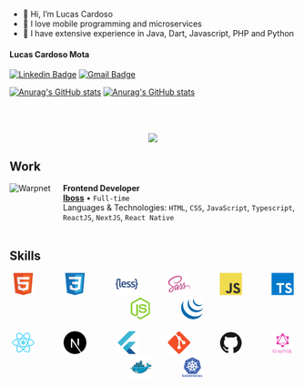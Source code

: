 - 👋 Hi, I’m Lucas Cardoso
- 👀 I love mobile programming and microservices
- 🌱 I have extensive experience in Java, Dart, Javascript, PHP and Python

<!---
CastroClucas81/CastroClucas81 is a ✨ special ✨ repository because its `README.md` (this file) appears on your GitHub profile.
You can click the Preview link to take a look at your changes.
--->

<h4>Lucas Cardoso Mota</h4>

[![Linkedin Badge](https://img.shields.io/badge/-EmerssonCardim-blue?style=flat-square&logo=Linkedin&logoColor=white&link=https://www.linkedin.com/in/emersson-cardim/)](https://www.linkedin.com/in/emersson-cardim/) 
[![Gmail Badge](https://img.shields.io/badge/-emerssonmota123@gmail.com-c14438?style=flat-square&logo=Gmail&logoColor=white&link=mailto:emerssonmota123@gmail.com)](mailto:emerssonmota123@gmail.com)

[![Anurag's GitHub stats](https://github-readme-stats.vercel.app/api?username=CastroClucas81&count_private=true&theme=radical&show_icons=true)](https://github.com/anuraghazra/github-readme-stats)
[![Anurag's GitHub stats](https://github-readme-stats.vercel.app/api/top-langs?username=CastroClucas81&theme=radical&hide=html,css,blade)](https://github.com/anuraghazra/github-readme-stats)

<br/>
<br/>

<p align="center">
  <a href="https://github.com/CastroClucas81">
    <img
      align="center"
      src="https://github-profile-trophy.vercel.app/?username=CastroClucas81&theme=onedark&no-frame=true&row=1&&margin-w=20&no-bg=true"
    />
  </a>
</p>


## Work
[<img align="left" height="94px" width="94px" alt="Warpnet" src="https://media-exp1.licdn.com/dms/image/C4D0BAQE8LbMmrzjiPQ/company-logo_200_200/0/1605186217014?e=2159024400&v=beta&t=4eWosP3QwtJA9mBUGHYeNkjpZdZ73JWKgz2HriZ53iE"/>](https://ibosstecnologias.com/)

**Frontend Developer** \
[**Iboss**](https://ibosstecnologias.com/) • `Full-time` \
Languages & Technologies: `HTML`, `CSS`, `JavaScript`, `Typescript`, `ReactJS`, `NextJS`, `React Native` \
<br/>

## Skills
<p align="center">
    <img height="40" src="https://raw.githubusercontent.com/devicons/devicon/master/icons/html5/html5-original.svg">
    &nbsp;&nbsp;&nbsp;&nbsp;&nbsp;&nbsp;&nbsp;&nbsp;&nbsp;&nbsp;&nbsp;
    <img height="40" src="https://raw.githubusercontent.com/devicons/devicon/master/icons/css3/css3-original.svg">
    &nbsp;&nbsp;&nbsp;&nbsp;&nbsp;&nbsp;&nbsp;&nbsp;&nbsp;&nbsp;&nbsp;
    <img height="40" src="https://raw.githubusercontent.com/devicons/devicon/master/icons/less/less-plain-wordmark.svg">
    &nbsp;&nbsp;&nbsp;&nbsp;&nbsp;&nbsp;&nbsp;&nbsp;&nbsp;&nbsp;&nbsp;
    <img height="40" src="https://raw.githubusercontent.com/devicons/devicon/master/icons/sass/sass-original.svg">
    &nbsp;&nbsp;&nbsp;&nbsp;&nbsp;&nbsp;&nbsp;&nbsp;&nbsp;&nbsp;&nbsp;
    <img height="40" src="https://raw.githubusercontent.com/devicons/devicon/master/icons/javascript/javascript-original.svg">
    &nbsp;&nbsp;&nbsp;&nbsp;&nbsp;&nbsp;&nbsp;&nbsp;&nbsp;&nbsp;&nbsp;
    <img height="40" src="https://raw.githubusercontent.com/devicons/devicon/master/icons/typescript/typescript-original.svg">
    &nbsp;&nbsp;&nbsp;&nbsp;&nbsp;&nbsp;&nbsp;&nbsp;&nbsp;&nbsp;&nbsp;
    <img height="40" src="https://raw.githubusercontent.com/devicons/devicon/master/icons/nodejs/nodejs-original.svg">
    &nbsp;&nbsp;&nbsp;&nbsp;&nbsp;&nbsp;&nbsp;&nbsp;&nbsp;&nbsp;&nbsp;
    <img height="40" src="https://raw.githubusercontent.com/devicons/devicon/master/icons/jquery/jquery-original.svg">
    <br/>
    <br/>
    <img height="40" src="https://raw.githubusercontent.com/devicons/devicon/master/icons/react/react-original.svg">
    &nbsp;&nbsp;&nbsp;&nbsp;&nbsp;&nbsp;&nbsp;&nbsp;&nbsp;&nbsp;&nbsp;
    <img height="40" src="https://raw.githubusercontent.com/devicons/devicon/master/icons/nextjs/nextjs-original.svg">
    &nbsp;&nbsp;&nbsp;&nbsp;&nbsp;&nbsp;&nbsp;&nbsp;&nbsp;&nbsp;&nbsp;
    <img height="40" src="https://raw.githubusercontent.com/devicons/devicon/master/icons/flutter/flutter-original.svg">
    &nbsp;&nbsp;&nbsp;&nbsp;&nbsp;&nbsp;&nbsp;&nbsp;&nbsp;&nbsp;&nbsp;
    <img height="40" src="https://raw.githubusercontent.com/devicons/devicon/master/icons/git/git-original.svg">
    &nbsp;&nbsp;&nbsp;&nbsp;&nbsp;&nbsp;&nbsp;&nbsp;&nbsp;&nbsp;&nbsp;
    <img height="40" src="https://raw.githubusercontent.com/devicons/devicon/master/icons/github/github-original.svg">
    &nbsp;&nbsp;&nbsp;&nbsp;&nbsp;&nbsp;&nbsp;&nbsp;&nbsp;&nbsp;&nbsp;
    <img height="40" src="https://raw.githubusercontent.com/devicons/devicon/master/icons/graphql/graphql-plain-wordmark.svg">
    &nbsp;&nbsp;&nbsp;&nbsp;&nbsp;&nbsp;&nbsp;&nbsp;&nbsp;&nbsp;&nbsp;
    <img height="40" src="https://raw.githubusercontent.com/devicons/devicon/master/icons/docker/docker-original.svg">
     &nbsp;&nbsp;&nbsp;&nbsp;&nbsp;&nbsp;&nbsp;&nbsp;&nbsp;&nbsp;&nbsp;
    <img height="40" src="https://raw.githubusercontent.com/devicons/devicon/master/icons/kubernetes/kubernetes-plain-wordmark.svg">
    
</p>
